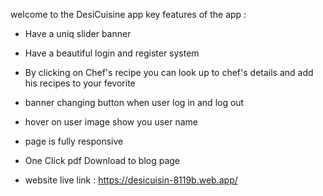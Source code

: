 welcome to the DesiCuisine app
key features of the app : 
* Have a uniq slider banner
* Have a beautiful login and register system
* By clicking on Chef's recipe you can look up to chef's details and add his recipes to your fevorite

* banner changing button when user log in and log out
* hover on user image show you user name

* page is fully responsive
* One Click pdf Download to blog page

* website live link : https://desicuisin-8119b.web.app/